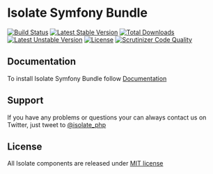 # Isolate Symfony Bundle

[![Build Status](https://travis-ci.org/isolate-org/symfony-bundle.svg?branch=master)](https://travis-ci.org/isolate-org/symfony-bundle)
[![Latest Stable Version](https://poser.pugx.org/isolate/symfony-bundle/v/stable.svg)](https://packagist.org/packages/isolate/symfony-bundle)
[![Total Downloads](https://poser.pugx.org/isolate/symfony-bundle/downloads.svg)](https://packagist.org/packages/isolate/symfony-bundle)
[![Latest Unstable Version](https://poser.pugx.org/isolate/symfony-bundle/v/unstable.svg)](https://packagist.org/packages/isolate/symfony-bundle)
[![License](https://poser.pugx.org/isolate/symfony-bundle/license.svg)](https://packagist.org/packages/isolate/symfony-bundle)
[![Scrutinizer Code Quality](https://scrutinizer-ci.com/g/isolate-org/symfony-bundle/badges/quality-score.png?b=master)](https://scrutinizer-ci.com/g/isolate-org/symfony-bundle/?branch=master)

## Documentation

To install Isolate Symfony Bundle follow [Documentation]

## Support

If you have any problems or questions your can always contact us on Twitter, just tweet to [@isolate_php]

## License

All Isolate components are released under [MIT license]

[Documentation]: http://docs.isolate-project.org/en/latest/integration/symfony-bundle/index.html
[@isolate_php]: https://twitter.com/isolate_php
[MIT license]: LICENSE
